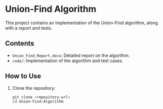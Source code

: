 # Union-Find Algorithm

This project contains an implementation of the Union-Find algorithm, along with a report and tests.

## Contents
- `Union_Find_Report.docx`: Detailed report on the algorithm.
- `code/`: Implementation of the algorithm and test cases.

## How to Use
1. Clone the repository:
   ```bash
   git clone <repository-url>
   cd Union-Find-Algorithm

